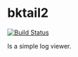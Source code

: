 # bktail2

[![Build Status](https://travis-ci.org/bkusche/bktail2.svg?branch=master)](https://travis-ci.org/bkusche/bktail2)

Is a simple log viewer.
